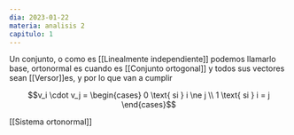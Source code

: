 ```yaml
---
dia: 2023-01-22
materia: analisis 2
capitulo: 1
---
```

Un conjunto, o como es [[Linealmente independiente]] podemos llamarlo base, ortonormal es cuando es [[Conjunto ortogonal]] y todos sus vectores sean [[Versor]]es, y por lo que van a cumplir

$$v_i \cdot v_j = \begin{cases} 0 \text{ si } i \ne j \\ 1 \text{ si } i = j \end{cases}$$

[[Sistema ortonormal]]